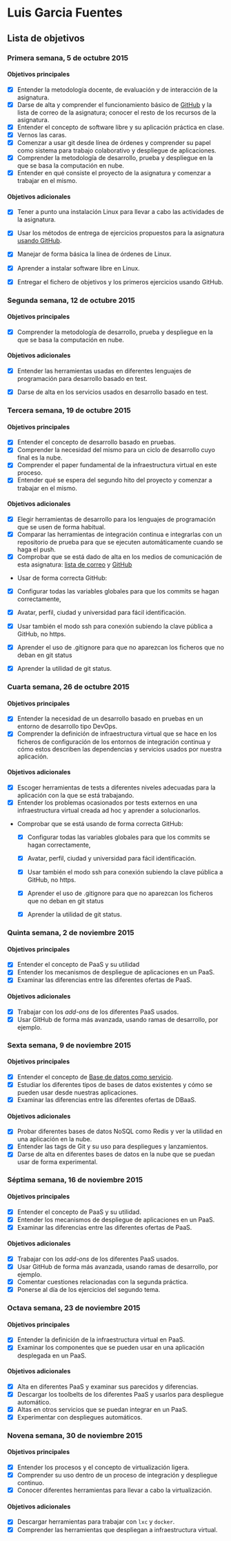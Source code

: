 # Luis Garcia Fuentes

## Lista de objetivos


### Primera semana, 5 de octubre 2015

#### Objetivos principales
- [X] Entender la metodología docente, de evaluación y de interacción de la asignatura.
- [X] Darse de alta y comprender el funcionamiento básico de [GitHub](https://github.com/) y la lista de correo de la asignatura; conocer el resto de los recursos de la asignatura.
- [X] Entender el concepto de software libre y su aplicación práctica en clase.
- [X] Vernos las caras.
- [X] Comenzar a usar git desde línea de órdenes y comprender su papel como sistema para trabajo colaborativo y despliegue de aplicaciones.
- [X] Comprender la metodología de desarrollo, prueba y despliegue en la que se basa la computación en nube.
- [X] Entender en qué consiste el proyecto de la asignatura y comenzar a trabajar en el mismo.

#### Objetivos adicionales
- [X] Tener a punto una instalación Linux para llevar a cabo las actividades de la asignatura.
- [X] Usar los métodos de entrega de ejercicios propuestos para la asignatura [usando GitHub](https://github.com/JJ/clases-CC-2015-16/blob/master/ejercicios/README.md).
- [X] Manejar de forma básica la línea de órdenes de Linux.
- [X] Aprender a instalar software libre en Linux.
- [X] Entregar el fichero de objetivos y los primeros ejercicios usando GitHub.


### Segunda semana, 12 de octubre 2015

#### Objetivos principales

- [X] Comprender la metodología de desarrollo, prueba y despliegue en la que se basa la computación en nube.

#### Objetivos adicionales

- [X] Entender las herramientas usadas en diferentes lenguajes de programación para desarrollo basado en test.
- [X] Darse de alta en los servicios usados en desarrollo basado en test.


### Tercera semana, 19 de octubre 2015

#### Objetivos principales

- [X] Entender el concepto de desarrollo basado en pruebas.
- [X] Comprender la necesidad del mismo para un ciclo de desarrollo cuyo final es la nube.
- [X] Comprender el paper fundamental de la infraestructura virtual en este proceso.
- [X] Entender qué se espera del segundo hito del proyecto y comenzar a trabajar en el mismo.

#### Objetivos adicionales

- [X] Elegir herramientas de desarrollo para los lenguajes de programación que se usen de forma habitual.
- [X] Comparar las herramientas de integración continua e integrarlas con un repositorio de prueba para que se ejecuten automáticamente cuando se haga el push.
- [X] Comprobar que se está dado de alta en los medios de comunicación de esta asignatura: [lista de correo](https://groups.google.com/d/forum/cc-ugr-2015) y [GitHub](http://github.com/)
- Usar de forma correcta GitHub:
 - [X] Configurar todas las variables globales para que los commits se hagan correctamente,
 - [X] Avatar, perfil, ciudad y universidad para fácil identificación.
 - [X] Usar también el modo ssh para conexión subiendo la clave pública a GitHub, no https.
 - [X] Aprender el uso de .gitignore para que no aparezcan los ficheros que no deban en git status
 - [X] Aprender la utilidad de git status.


### Cuarta semana, 26 de octubre 2015

#### Objetivos principales

- [X] Entender la necesidad de un desarrollo basado en pruebas en un entorno de desarrollo tipo DevOps.
- [X] Comprender la definición de infraestructura virtual que se hace en los ficheros de configuración de los entornos de integración continua y cómo estos describen las dependencias y servicios usados por nuestra aplicación.

#### Objetivos adicionales

- [X] Escoger herramientas de tests a diferentes niveles adecuadas para la aplicación con la que se está trabajando.
- [X] Entender los problemas ocasionados por tests externos en una infraestructura virtual creada ad hoc y aprender a solucionarlos.
- Comprobar que se está usando de forma correcta GitHub:
  - [X] Configurar todas las variables globales para que los commits se hagan correctamente,
  - [X] Avatar, perfil, ciudad y universidad para fácil identificación.
  - [X] Usar también el modo ssh para conexión subiendo la clave pública a GitHub, no https.
  - [X] Aprender el uso de .gitignore para que no aparezcan los ficheros que no deban en git status
  - [X] Aprender la utilidad de git status.


### Quinta semana, 2 de noviembre 2015

#### Objetivos principales

- [X] Entender el concepto de PaaS y su utilidad
- [X] Entender los mecanismos de despliegue de aplicaciones en un PaaS.
- [X] Examinar las diferencias entre las diferentes ofertas de PaaS.

#### Objetivos adicionales

- [X] Trabajar con los *add-ons* de los diferentes PaaS usados.
- [X] Usar GitHub de forma más avanzada, usando ramas de desarrollo, por ejemplo.

### Sexta semana, 9 de noviembre 2015
#### Objetivos principales
- [X] Entender el concepto de [Base de datos como servicio](http://jj.github.io/dbaas/).
- [X] Estudiar los diferentes tipos de bases de datos existentes y cómo se pueden usar desde nuestras aplicaciones.
- [X] Examinar las diferencias entre las diferentes ofertas de DBaaS.

#### Objetivos adicionales
- [X] Probar diferentes bases de datos NoSQL como Redis y ver la utilidad en una aplicación en la nube.
- [X] Entender las tags de Git y su uso para despliegues y lanzamientos.
- [X] Darse de alta en diferentes bases de datos en la nube que se puedan usar de forma experimental.

### Séptima semana, 16 de noviembre 2015
#### Objetivos principales
- [X] Entender el concepto de PaaS y su utilidad.
- [X] Entender los mecanismos de despliegue de aplicaciones en un PaaS.
- [X] Examinar las diferencias entre las diferentes ofertas de PaaS.

#### Objetivos adicionales
- [X] Trabajar con los _add-ons_ de los diferentes PaaS usados.
- [X] Usar GitHub de forma más avanzada, usando ramas de desarrollo, por ejemplo.
- [X] Comentar cuestiones relacionadas con la segunda práctica.
- [X] Ponerse al día de los ejercicios del segundo tema.

### Octava semana, 23 de noviembre 2015
#### Objetivos principales
- [X] Entender la definición de la infraestructura virtual en PaaS.
- [X] Examinar los componentes que se pueden usar en una aplicación desplegada en un PaaS.

#### Objetivos adicionales
- [X] Alta en diferentes PaaS y examinar sus parecidos y diferencias.
- [X] Descargar los toolbelts de los diferentes PaaS y usarlos para despliegue automático.
- [X] Altas en otros servicios que se puedan integrar en un PaaS.
- [X] Experimentar con despliegues automáticos.

### Novena semana, 30 de noviembre 2015
#### Objetivos principales
- [X] Entender los procesos y el concepto de virtualización ligera.
- [X] Comprender su uso dentro de un proceso de integración y despliegue continuo.
- [X] Conocer diferentes herramientas para llevar a cabo la virtualización.

#### Objetivos adicionales
- [X] Descargar herramientas para trabajar con `lxc` y `docker`.
- [X] Comprender las herramientas que despliegan a infraestructura virtual.
